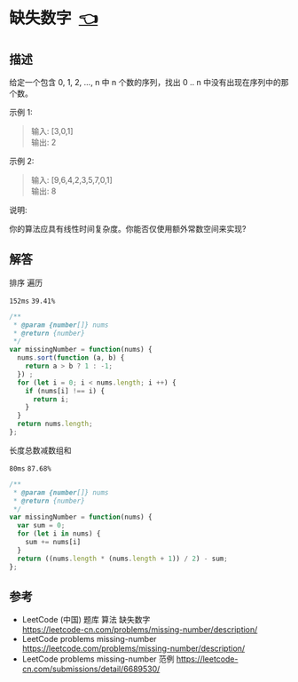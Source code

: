 # <a id="missingNumber"></a>缺失数字&nbsp;&nbsp;[:point_left:][readme.problemSet.algorithm.missingNumber] #

## 描述 ##

给定一个包含 0, 1, 2, ..., n 中 n 个数的序列，找出 0 .. n 中没有出现在序列中的那个数。

示例 1:

> 输入: [3,0,1]  
> 输出: 2

示例 2:

> 输入: [9,6,4,2,3,5,7,0,1]  
> 输出: 8

说明:

你的算法应具有线性时间复杂度。你能否仅使用额外常数空间来实现?

## 解答 ##

排序 遍历

`152ms` `39.41%`

```javascript
/**
 * @param {number[]} nums
 * @return {number}
 */
var missingNumber = function(nums) {
  nums.sort(function (a, b) {
    return a > b ? 1 : -1;
  }) ;
  for (let i = 0; i < nums.length; i ++) {
    if (nums[i] !== i) {
      return i;
    }
  }
  return nums.length;
};
```

长度总数减数组和

`80ms` `87.68%`

```javascript
/**
 * @param {number[]} nums
 * @return {number}
 */
var missingNumber = function(nums) {
  var sum = 0;
  for (let i in nums) {
    sum += nums[i]
  }
  return ((nums.length * (nums.length + 1)) / 2) - sum;
};
```

## 参考 ##

* LeetCode (中国) 题库 算法 缺失数字  
  <https://leetcode-cn.com/problems/missing-number/description/>
* LeetCode problems missing-number  
  <https://leetcode.com/problems/missing-number/description/>
* LeetCode problems missing-number 范例
  <https://leetcode-cn.com/submissions/detail/6689530/>

<!-- 链接 开始 -->
[readme.problemSet.algorithm.missingNumber]: ../../README.md#problemSet.algorithm.missingNumber "README"
<!-- 链接 结束 -->